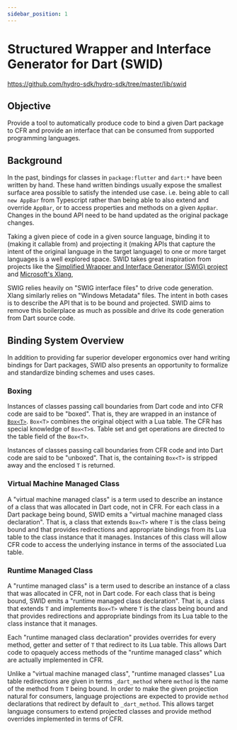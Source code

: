 ```yaml
---
sidebar_position: 1
---
```


# Structured Wrapper and Interface Generator for Dart (SWID)

https://github.com/hydro-sdk/hydro-sdk/tree/master/lib/swid

## Objective  
Provide a tool to automatically produce code to bind a given Dart package to CFR and provide an interface that can be consumed from supported programming languages.

## Background
In the past, bindings for classes in `package:flutter` and `dart:*` have been written by hand. These hand written bindings usually expose the smallest surface area possible to satisfy the intended use case. i.e. being able to call `new AppBar` from Typescript rather than being able to also extend and override `AppBar`, or to access properties and methods on a given `AppBar`. Changes in the bound API need to be hand updated as the original package changes.

Taking a given piece of code in a given source language, binding it to (making it callable from) and projecting it (making APIs that capture the intent of the original language in the target language) to one or more target languages is a well explored space. SWID takes great inspiration from projects like the [Simplified Wrapper and Interface Generator (SWIG) project](http://www.swig.org/) and [Microsoft's Xlang](https://github.com/microsoft/xlang),

SWIG relies heavily on "SWIG interface files" to drive code generation. Xlang similarly relies on "Windows Metadata" files. The intent in both cases is to describe the API that is to be bound and projected. SWID aims to remove this boilerplace as much as possible and drive its code generation from Dart source code.

## Binding System Overview
In addition to providing far superior developer ergonomics over hand writing bindings for Dart packages, SWID also presents an opportunity to formalize and standardize binding schemes and uses cases.

### Boxing
Instances of classes passing call boundaries from Dart code and into CFR code are said to be "boxed". That is, they are wrapped in an instance of [`Box<T>`](https://github.com/hydro-sdk/hydro-sdk/blob/master/lib/cfr/builtins/boxing/boxes.dart). `Box<T>` combines the original object with a Lua table. The CFR has special knowledge of `Box<T>`s. Table set and get operations are directed to the table field of the `Box<T>`.

Instances of classes passing call boundaries from CFR code and into Dart code are said to be "unboxed". That is, the containing `Box<T>` is stripped away and the enclosed `T` is returned.

### Virtual Machine Managed Class
A "virtual machine managed class" is a term used to describe an instance of a class that was allocated in Dart code, not in CFR. For each class in a Dart package being bound, SWID emits a "virtual machine managed class declaration". That is, a class that extends `Box<T>` where `T` is the class being bound and that provides redirections and appropriate bindings from its Lua table to the class instance that it manages. Instances of this class will allow CFR code to access the underlying instance in terms of the associated Lua table.

### Runtime Managed Class
A "runtime managed class" is a term used to describe an instance of a class that was allocated in CFR, not in Dart code. For each class that is being bound, SWID emits a "runtime managed class declaration". That is, a class that extends `T` and implements `Box<T>` where `T` is the class being bound and that provides redirections and appropriate bindings from its Lua table to the class instance that it manages.

Each "runtime managed class declaration" provides overrides for every method, getter and setter of `T` that redirect to its Lua table. This allows Dart code to opaquely access methods of the "runtime managed class" which are actually implemented in CFR.
 
Unlike a "virtual machine managed class", "runtime managed classes" Lua table redirections are given in terms `_dart_method` where `method` is the name of the method from `T` being bound. In order to make the given projection natural for consumers, language projections are expected to provide `method` declarations that redirect by default to `_dart_method`. This allows target language consumers to extend projected classes and provide method overrides implemented in terms of CFR.